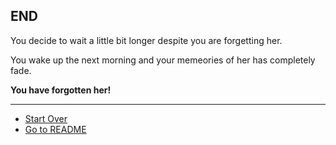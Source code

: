 ## END

You decide to wait a little bit longer despite you are forgetting her.  
  
You wake up the next morning and your memeories of her has completely fade.  
  
**You have forgotten her!**

---
* [Start Over](../start/start.md)  
* [Go to README](../README.md)